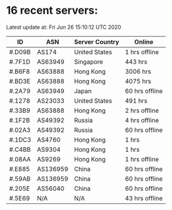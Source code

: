 # 16 recent servers:

Latest update at: Fri Jun 26 15:10:12 UTC 2020

| ID | ASN | Server Country | Online |
| -- | --- | -------------- | ------ |
| #.D09B | AS174 | United States | 1 hrs offline |
| #.7F1D | AS63949 | Singapore | 443 hrs |
| #.B6F8 | AS63888 | Hong Kong | 3006 hrs |
| #.BD3E | AS63888 | Hong Kong | 4075 hrs |
| #.2A79 | AS63949 | Japan | 60 hrs offline |
| #.1278 | AS23033 | United States | 491 hrs |
| #.33B9 | AS63888 | Hong Kong | 2 hrs offline |
| #.1F2B | AS49392 | Russia | 4 hrs offline |
| #.02A3 | AS49392 | Russia | 60 hrs offline |
| #.1DC3 | AS4760 | Hong Kong | 1 hrs |
| #.C4BB | AS9304 | Hong Kong | 1 hrs |
| #.08AA | AS9269 | Hong Kong | 1 hrs offline |
| #.E885 | AS136959 | China | 60 hrs offline |
| #.59AB | AS136959 | China | 60 hrs offline |
| #.205E | AS56040 | China | 60 hrs offline |
| #.5E69 | N/A | N/A | 43 hrs offline |

